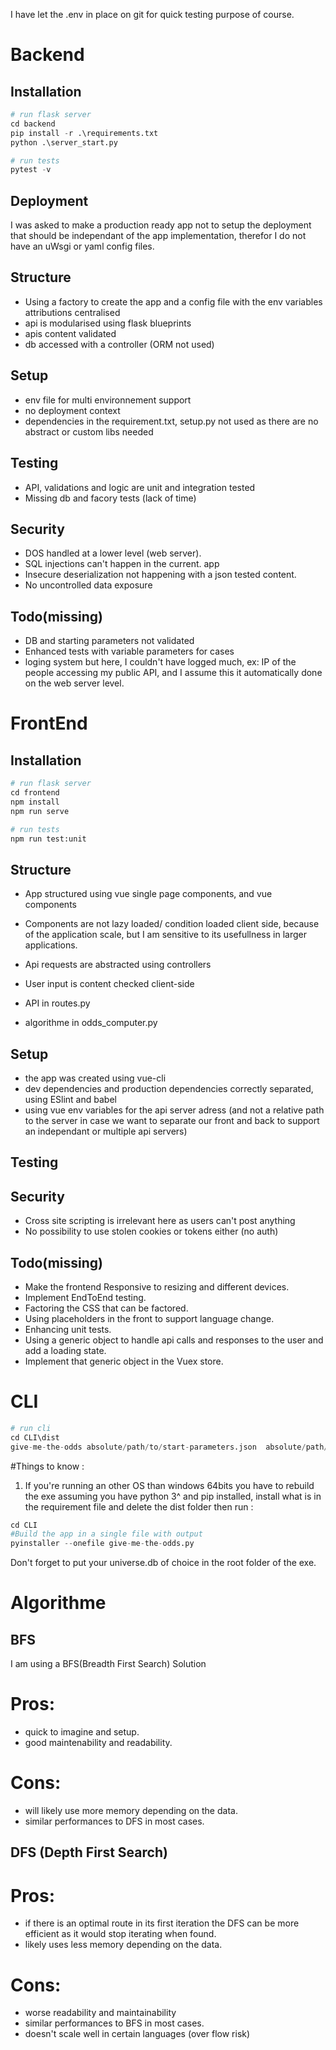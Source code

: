 I have let the .env in place on git for quick testing purpose of course.

# Backend
## Installation

```python
# run flask server
cd backend
pip install -r .\requirements.txt
python .\server_start.py       

# run tests
pytest -v
```

## Deployment
I was asked to make a production ready app not to setup the deployment that should be independant of the app implementation, therefor I do not have an uWsgi or yaml config files.
## Structure
- Using a factory to create the app and a config file with the env variables attributions centralised
- api is modularised using flask blueprints
- apis content validated
- db accessed with a controller (ORM not used)
## Setup
- env file for multi environnement support
- no deployment context
- dependencies in the requirement.txt, setup.py not used as there are no abstract or custom libs needed
## Testing
- API, validations and logic are unit and integration tested
- Missing db and facory tests (lack of time)
## Security
- DOS handled at a lower level (web server).
- SQL injections can't happen in the current.
app
- Insecure deserialization not happening with a json tested content.
- No uncontrolled data exposure

## Todo(missing)
- DB and starting parameters not validated
- Enhanced tests with variable parameters for cases
- loging system but here, I couldn't have logged much, ex: IP of the people accessing my public API, and I assume this it automatically done on the web server level.

# FrontEnd
## Installation

```python
# run flask server
cd frontend
npm install
npm run serve  

# run tests
npm run test:unit
```
## Structure
- App structured using vue single page components, and vue components
- Components are not lazy loaded/ condition loaded client side, because of the application scale, but I am sensitive to its usefullness in larger applications.
- Api requests are abstracted using controllers
- User input is content checked client-side

- API in routes.py
- algorithme in odds_computer.py
## Setup
- the app was created using vue-cli
- dev dependencies and production dependencies correctly separated, using ESlint and babel
- using vue env variables for the api server adress (and not a relative path to the server in case we want to separate our front and back to support an independant or multiple api servers)

## Testing

## Security
-	Cross site scripting is irrelevant here as users can't post anything
-	No possibility to use stolen cookies or tokens either (no auth)

## Todo(missing)

- Make the frontend Responsive to resizing and different devices.
- Implement EndToEnd testing.
- Factoring the CSS that can be factored.
- Using placeholders in the front to support language change.
- Enhancing unit tests.
- Using a generic object to handle api calls and responses to the user and add a loading state.
- Implement that generic object in the Vuex store.

# CLI

```python
# run cli
cd CLI\dist
give-me-the-odds absolute/path/to/start-parameters.json  absolute/path/to/empire-parameters.json
```
#Things to know :
1. If you're running an other OS than windows 64bits you have to rebuild the exe 
assuming you have python 3^ and pip installed, install what is in the requirement file and delete the dist folder
then run :
```python
cd CLI
#Build the app in a single file with output
pyinstaller --onefile give-me-the-odds.py
```
Don't forget to put your universe.db of choice in the root folder of the exe.

# Algorithme
## BFS
I am using a BFS(Breadth First Search) Solution 
# Pros:
- quick to imagine and setup.
- good maintenability and readability.
# Cons:
- will likely use more memory depending on the data.
- similar performances to DFS in most cases.

## DFS (Depth First Search) 
# Pros:
- if there is an optimal route in its first iteration the DFS can be more efficient as it would stop iterating when found.
- likely uses less memory depending on the data.

# Cons:
- worse readability and maintainability 
- similar performances to BFS in most
cases.
- doesn't scale well in certain languages
(over flow risk)
